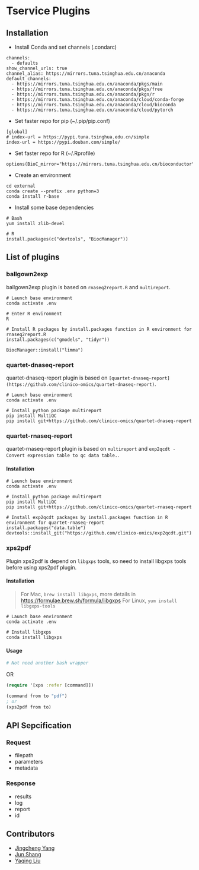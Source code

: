# Tservice Plugins
## Installation
- Install Conda and set channels (.condarc)

```
channels:
  - defaults
show_channel_urls: true
channel_alias: https://mirrors.tuna.tsinghua.edu.cn/anaconda
default_channels:
  - https://mirrors.tuna.tsinghua.edu.cn/anaconda/pkgs/main
  - https://mirrors.tuna.tsinghua.edu.cn/anaconda/pkgs/free
  - https://mirrors.tuna.tsinghua.edu.cn/anaconda/pkgs/r
  - https://mirrors.tuna.tsinghua.edu.cn/anaconda/cloud/conda-forge
  - https://mirrors.tuna.tsinghua.edu.cn/anaconda/cloud/bioconda
  - https://mirrors.tuna.tsinghua.edu.cn/anaconda/cloud/pytorch
```

- Set faster repo for pip (~/.pip/pip.conf)

```
[global]
# index-url = https://pypi.tuna.tsinghua.edu.cn/simple
index-url = https://pypi.douban.com/simple/
```

- Set faster repo for R (~/.Rprofile)

```
options(BioC_mirror="https://mirrors.tuna.tsinghua.edu.cn/bioconductor")
```

- Create an environment

```
cd external
conda create --prefix .env python=3
conda install r-base
```

- Install some base dependencies

```
# Bash
yum install zlib-devel

# R
install.packages(c("devtools", "BiocManager"))
```

## List of plugins
### ballgown2exp
ballgown2exp plugin is based on `rnaseq2report.R` and `multireport`.

```
# Launch base environment
conda activate .env

# Enter R environment
R

# Install R packages by install.packages function in R environment for rnaseq2report.R
install.packages(c("gmodels", "tidyr"))

BiocManager::install("limma")
```

### quartet-dnaseq-report
quartet-dnaseq-report plugin is based on `[quartet-dnaseq-report](https://github.com/clinico-omics/quartet-dnaseq-report)`.

```
# Launch base environment
conda activate .env

# Install python package multireport
pip install MultiQC
pip install git+https://github.com/clinico-omics/quartet-dnaseq-report
```

### quartet-rnaseq-report
quartet-rnaseq-report plugin is based on `multireport` and `exp2qcdt - Convert expression table to qc data table.`.

#### Installation

```
# Launch base environment
conda activate .env

# Install python package multireport
pip install MultiQC
pip install git+https://github.com/clinico-omics/quartet-rnaseq-report

# Install exp2qcdt packages by install.packages function in R environment for quartet-rnaseq-report
install.packages("data.table")
devtools::install_git("https://github.com/clinico-omics/exp2qcdt.git")
```

### xps2pdf
Plugin xps2pdf is depend on `libgxps` tools, so need to install libgxps tools before using xps2pdf plugin.

#### Installation

> For Mac, `brew install libgxps`, more details in https://formulae.brew.sh/formula/libgxps
> For Linux, `yum install libgxps-tools`

```
# Launch base environment
conda activate .env

# Install libgxps
conda install libgxps
```

#### Usage

```bash
# Not need another bash wrapper
```

OR

```clojure
(require '[xps :refer [command]])

(command from to "pdf")
; or
(xps2pdf from to)
```

## API Sepcification
### Request
- filepath
- parameters
- metadata

### Response
- results
- log
- report
- id

## Contributors
- [Jingcheng Yang](https://github.com/yjcyxky)
- [Jun Shang](https://github.com/stead99)
- [Yaqing Liu](https://github.com/lyaqing)